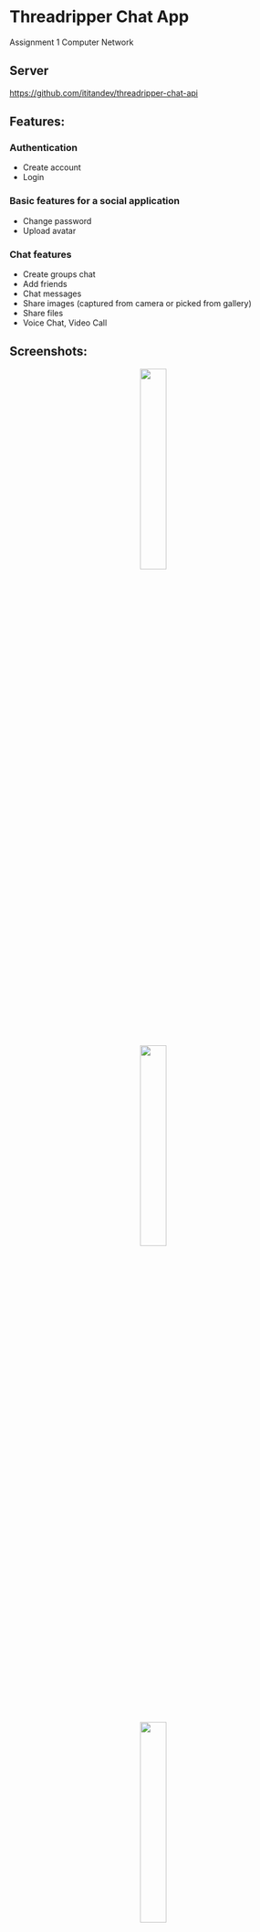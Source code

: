 # Threadripper Chat App

Assignment 1 Computer Network


## Server
https://github.com/ititandev/threadripper-chat-api

## Features:
### Authentication
+ Create account
+ Login

### Basic features for a social application
+ Change password
+ Upload avatar

### Chat features
+ Create groups chat
+ Add friends
+ Chat messages
+ Share images (captured from camera or picked from gallery)
+ Share files
+ Voice Chat, Video Call


## Screenshots:

<p align="center">
    <img src="snapshots/Screenshot_1540834370.png" width="30%">
</p>

<p align="center">
    <img src="snapshots/Screenshot_1540834380.png" width="30%">
</p>

<p align="center">
    <img src="snapshots/Screenshot_1540834387.png" width="30%">
</p>

<p align="center">
    <img src="snapshots/Screenshot_1540834400.png" width="30%">
</p>

<p align="center">
    <img src="snapshots/Screenshot_1540834448.png" width="30%">
</p>

<p align="center">
    <img src="snapshots/Screenshot_1540834462.png" width="30%">
</p>

<p align="center">
    <img src="snapshots/Screenshot_1540834469.png" width="30%">
</p>

<p align="center">
    <img src="snapshots/Screenshot_1540834478.png" width="30%">
</p>

<p align="center">
    <img src="snapshots/Screenshot_1540834497.png" width="30%">
</p>

<p align="center">
    <img src="snapshots/Screenshot_1540834520.png" width="30%">
</p>

<p align="center">
    <img src="snapshots/Screenshot_1540834525.png" width="30%">
</p>

<p align="center">
    <img src="snapshots/Screenshot_1540834652.png" width="30%">
</p>

<p align="center">
    <img src="snapshots/Screenshot_1540834665.png" width="30%">
</p>

<p align="center">
    <img src="snapshots/Screenshot_1540834673.png" width="30%">
</p>

<p align="center">
    <img src="snapshots/Screenshot_1540834683.png" width="30%">
</p>

<p align="center">
    <img src="snapshots/Screenshot_1540834693.png" width="30%">
</p>

<p align="center">
    <img src="snapshots/Screenshot_1540834736.png" width="30%">
</p>

<p align="center">
    <img src="snapshots/Screenshot_1540834750.png" width="30%">
</p>

<p align="center">
    <img src="snapshots/Screenshot_1540834765.png" width="30%">
</p>

<p align="center">
    <img src="snapshots/Screenshot_1540834786.png" width="30%">
</p>

<p align="center">
    <img src="snapshots/Screenshot_1540835204.png" width="30%">
</p>

<p align="center">
    <img src="snapshots/Screenshot_1540835281.png" width="30%">
</p>

<p align="center">
    <img src="snapshots/Screenshot_1540835637.png" width="30%">
</p>

<p align="center">
    <img src="snapshots/Screenshot_1540835640.png" width="30%">
</p>

<p align="center">
    <img src="snapshots/Screenshot_1540835668.png" width="30%">
</p>

<p align="center">
    <img src="snapshots/Screenshot_1540835675.png" width="30%">
</p>

<p align="center">
    <img src="snapshots/Screenshot_1540835686.png" width="30%">
</p>

<p align="center">
    <img src="snapshots/Screenshot_1541475393.png" width="30%">
</p>

<p align="center">
    <img src="snapshots/Screenshot_1541475437.png" width="30%">
</p>
